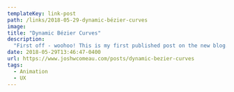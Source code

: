 ```yaml
---
templateKey: link-post
path: /links/2018-05-29-dynamic-bézier-curves
image:
title: "Dynamic Bézier Curves"
description:
  "First off - woohoo! This is my first published post on the new blog. I'm super excited. Thanks for checking it out! ?  While building this blog, I wanted it to feel whimsical, with plenty of charming interactions and animations."
date: 2018-05-29T13:46:47-0400
url: https://www.joshwcomeau.com/posts/dynamic-bezier-curves
tags:
  - Animation
  - UX
---
```

